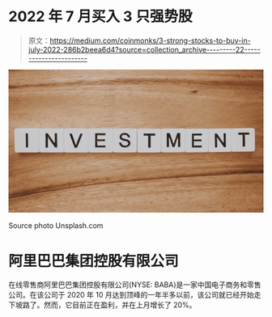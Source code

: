 # 2022 年 7 月买入 3 只强势股

> 原文：<https://medium.com/coinmonks/3-strong-stocks-to-buy-in-july-2022-286b2beea6d4?source=collection_archive---------22----------------------->

![](img/0b97f56cea3f63b472a89b7202a7a467.png)

Source photo Unsplash.com

# 阿里巴巴集团控股有限公司

在线零售商阿里巴巴集团控股有限公司(NYSE: BABA)是一家中国电子商务和零售公司。在该公司于 2020 年 10 月达到顶峰的一年半多以前，该公司就已经开始走下坡路了。然而，它目前正在盈利，并在上月增长了 20%。